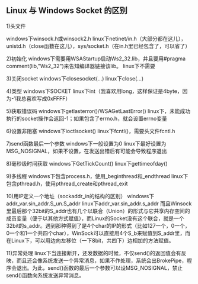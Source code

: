 ## Linux 与 Windows Socket 的区别

1)头文件 

windows下winsock.h或winsock2.h
linux下netinet/in.h（大部分都在这儿），unistd.h（close函数在这儿），sys/socket.h（在in.h里已经包含了，可以省了）

2)初始化
windows下需要用WSAStartup启动Ws2_32.lib，并且要用#pragma comment(lib,"Ws2_32")来告知编译器链接该lib。
linux下不需要

3)关闭socket
windows下closesocket(...)
linux下close(...)

4)类型
windows下SOCKET
linux下int（我喜欢用long，这样保证是4byte，因为-1我总喜欢写成0xFFFF）

5)获取错误码 
windows下getlasterror()/WSAGetLastError()
linux下，未能成功执行的socket操作会返回-1；如果包含了errno.h，就会设置errno变量

6)设置非阻塞
windows下ioctlsocket()
linux下fcntl()，需要头文件fcntl.h

7)send函数最后一个参数
windows下一般设置为0
linux下最好设置为MSG_NOSIGNAL，如果不设置，在发送出错后有可能会导致程序退出

8)毫秒级时间获取
windows下GetTickCount()
linux下gettimeofday()

9)多线程 
windows下包含process.h，使用_beginthread和_endthread
linux下包含pthread.h，使用pthread_create和pthread_exit

10)用IP定义一个地址（sockaddr_in的结构的区别）
windows下addr_var.sin_addr.S_un.S_addr
linux下addr_var.sin_addr.s_addr
而且Winsock里最后那个32bit的S_addr也有几个以联合（Union）的形式与它共享内存空间的成员变量（便于以其他方式赋值），而Linux的Socket没有这个联合，就是一个32bit的s_addr。遇到那种得到了是4个char的IP的形式（比如127一个，0一个，0一个和1一个共四个char），WinSock可以直接用4个S_b来赋值到S_addr里，而在Linux下，可以用边向左移位（一下8bit，共四下）边相加的方法赋值。

11)异常处理
linux下当连接断开，还发数据的时候，不仅send()的返回值会有反映，而且还会像系统发送一个异常消息，如果不作处理，系统会出BrokePipe，程序会退出。为此，send()函数的最后一个参数可以设MSG_NOSIGNAL，禁止send()函数向系统发送异常消息。